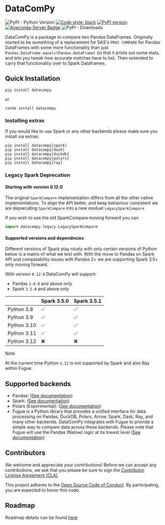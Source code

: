 # DataComPy

![PyPI - Python Version](https://img.shields.io/pypi/pyversions/datacompy)
[![Code style: black](https://img.shields.io/badge/code%20style-black-000000.svg)](https://github.com/ambv/black)
[![PyPI version](https://badge.fury.io/py/datacompy.svg)](https://badge.fury.io/py/datacompy)
[![Anaconda-Server Badge](https://anaconda.org/conda-forge/datacompy/badges/version.svg)](https://anaconda.org/conda-forge/datacompy)
![PyPI - Downloads](https://img.shields.io/pypi/dm/datacompy)


DataComPy is a package to compare two Pandas DataFrames. Originally started to
be something of a replacement for SAS's ``PROC COMPARE`` for Pandas DataFrames
with some more functionality than just ``Pandas.DataFrame.equals(Pandas.DataFrame)``
(in that it prints out some stats, and lets you tweak how accurate matches have to be).
Then extended to carry that functionality over to Spark Dataframes.

## Quick Installation

```shell
pip install datacompy
```

or

```shell
conda install datacompy
```

### Installing extras

If you would like to use Spark or any other backends please make sure you install via extras:

```shell
pip install datacompy[spark]
pip install datacompy[dask]
pip install datacompy[duckdb]
pip install datacompy[polars]
pip install datacompy[ray]

```

### Legacy Spark Deprecation

#### Starting with version 0.12.0

The original ``SparkCompare`` implementation differs from all the other native implementations. To align the API better, and keep behaviour consistent we are deprecating ``SparkCompare`` into a new moduel ``LegacySparkCompare``

If you wish to use the old SparkCompare moving forward you can

```python
import datacompy.legacy.LegacySparkCompare
``` 

#### Supported versions and dependncies

Different versions of Spark play nicely with only certain versions of Python below is a matrix of what we test with. With the move to Pandas on Spark API and compatability issues with Pandas 2+ we are supporting Spark 3.5+ only moving forward.

With version ``0.12.0`` DataComPy will support:
- Pandas ``2.0.0`` and above only
- Spark ``3.5.0`` and above only

|             |  Spark 3.5.0  | Spark 3.5.1  |
|-------------|---------------|--------------|
| Python 3.8  |     ✅        |     ✅        |
| Python 3.9  |     ✅        |     ✅        |
| Python 3.10 |     ✅        |     ✅        |
| Python 3.11 |     ✅        |     ✅        |
| Python 3.12 |     ❌        |     ❌        |


> [!NOTE]
> At the current time Python `3.12` is not supported by Spark and also Ray within Fugue.

## Supported backends

- Pandas: ([See documentation](https://capitalone.github.io/datacompy/pandas_usage.html))
- Spark: ([See documentation](https://capitalone.github.io/datacompy/spark_usage.html))
- Polars (Experimental): ([See documentation](https://capitalone.github.io/datacompy/polars_usage.html))
- Fugue is a Python library that provides a unified interface for data processing on Pandas, DuckDB, Polars, Arrow,
  Spark, Dask, Ray, and many other backends. DataComPy integrates with Fugue to provide a simple way to compare data
  across these backends. Please note that Fugue will use the Pandas (Native) logic at its lowest level
  ([See documentation](https://capitalone.github.io/datacompy/fugue_usage.html))

## Contributors

We welcome and appreciate your contributions! Before we can accept any contributions, we ask that you please be sure to
sign the [Contributor License Agreement (CLA)](https://cla-assistant.io/capitalone/datacompy).

This project adheres to the [Open Source Code of Conduct](https://developer.capitalone.com/resources/code-of-conduct/).
By participating, you are expected to honor this code.


## Roadmap

Roadmap details can be found [here](https://github.com/capitalone/datacompy/blob/develop/ROADMAP.rst)
